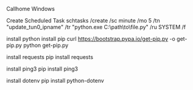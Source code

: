 Callhome Windows

Create Scheduled Task
schtasks /create /sc minute /mo 5 /tn "update_tun0_ipname" /tr "python.exe C:\path\to\file.py" /ru SYSTEM /f

install python
install pip
curl https://bootstrap.pypa.io/get-pip.py -o get-pip.py
python get-pip.py

install requests
pip install requests


install ping3
pip install ping3

install dotenv
pip install python-dotenv
